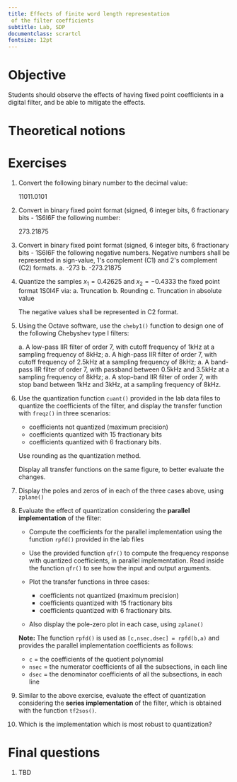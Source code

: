 ```yaml
---
title: Effects of finite word length representation
 of the filter coefficients
subtitle: Lab, SDP
documentclass: scrartcl
fontsize: 12pt
---
```


# Objective

Students should observe the effects of having fixed point
coefficients in a digital filter, and be able to mitigate the effects.

# Theoretical notions

# Exercises

1. Convert the following binary number to the decimal value:

    $11011.0101$
    
1. Convert in binary fixed point format (signed, 6 integer bits, 
6 fractionary bits - 1S6I6F the following number:

    $273.21875$

1. Convert in binary fixed point format (signed, 6 integer bits, 
6 fractionary bits - 1S6I6F the following negative numbers.
Negative numbers shall be represented in sign-value, 1's complement (C1)
and 2's complement (C2) formats.
    a. -273
    b. -273.21875
    
1. Quantize the samples $x_1 = 0.42625$ and $x_2 = -0.4333$ 
the fixed point format 1S0I4F via:
    a. Truncation
    b. Rounding
    c. Truncation in absolute value
    
    The negative values shall be represented in C2 format.
    
1. Using the Octave software, use the `cheby1()` function to design one of the following Chebyshev type I filters:

    a. A low-pass IIR filter of order 7, with cutoff frequency of 1kHz at a sampling frequency of 8kHz;
    a. A high-pass IIR filter of order 7, with cutoff frequency of 2.5kHz at a sampling frequency of 8kHz;
    a. A band-pass IIR filter of order 7, with passband between 0.5kHz and 3.5kHz at a sampling frequency of 8kHz;
    a. A stop-band IIR filter of order 7, with stop band between 1kHz and 3kHz, at a sampling frequency of 8kHz. 
    
2. Use the quantization function `cuant()` provided in the lab data files to quantize the coefficients of the filter,
and display the transfer function with `freqz()` in three scenarios:
    - coefficients not quantized (maximum precision)
    - coefficients quantized with 15 fractionary bits
    - coefficients quantized with 6 fractionary bits.
  
    Use rounding as the quantization method.
  
    Display all transfer functions on the same figure, to better evaluate the changes.
  
3. Display the poles and zeros of in each of the three cases above, using `zplane()`
  
3. Evaluate the effect of quantization considering the **parallel implementation** of the filter:
    - Compute the coefficients for the parallel implementation using the function `rpfd()` provided in the lab files
    - Use the provided function `qfr()` to compute the frequency response with quantized coefficients, in parallel implementation.
      Read inside the function `qfr()` to see how the input and output arguments.
    - Plot the transfer functions in three cases:
        - coefficients not quantized (maximum precision)
        - coefficients quantized with 15 fractionary bits
        - coefficients quantized with 6 fractionary bits.
      
    - Also display the pole-zero plot in each case, using `zplane()`
      
    **Note:** The function `rpfd()` is used as `[c,nsec,dsec] = rpfd(b,a)` and provides the parallel implementation coefficients as follows:
      - `c` = the coefficients of the quotient polynomial
      - `nsec` = the numerator coefficients of all the subsections, in each line
      - `dsec` = the denominator coefficients of all the subsections, in each line


4. Similar to the above exercise, evaluate the effect of quantization considering the **series implementation** of the filter, which is obtained with the function `tf2sos()`.

5. Which is the implementation which is most robust to quantization?




# Final questions

1. TBD
